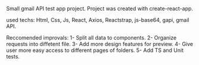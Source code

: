 Small gmail API test app project.
Project was created with create-react-app.

used techs:
Html, Css, Js, React, Axios, Reactstrap, js-base64, gapi, gmail API.

Reccomended improvals: 
1- Split all data to components.
2- Organize requests into diffetent file.
3- Add more design features for preview.
4- Give user more easy access to different pages of folders.
5- Add TS and Unit tests.
